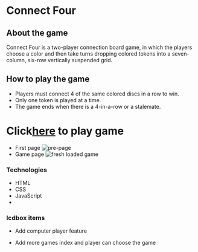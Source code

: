 # Connect Four

## About the game

Connect Four is a two-player connection board game, in which the players choose a color and then take turns dropping colored tokens into a seven-column, six-row vertically suspended grid. 

## How to play the game

* Players must connect 4 of the same colored discs in a row to win.
* Only one token is played at a time.
* The game ends when there is a 4-in-a-row or a stalemate.

# Click[here](https://modest-mestorf-9cc18e.netlify.app/index.html) to play game

* First page
![pre-page](https://i.imgur.com/bjzGapO.png)
* Game page
![fresh loaded game](https://i.imgur.com/1FuOlEw.png)

### Technologies
* HTML
* CSS
* JavaScript
* 


### Icdbox items

 * Add computer player feature

 * Add more games index and player can choose the game